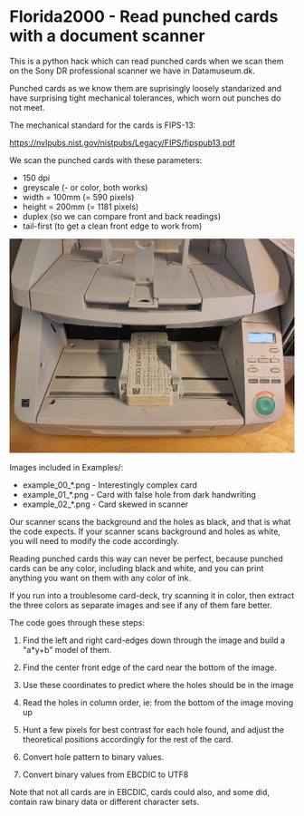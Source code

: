 # Florida2000 - Read punched cards with a document scanner

This is a python hack which can read punched cards when we scan them on
the Sony DR professional scanner we have in Datamuseum.dk.

Punched cards as we know them are suprisingly loosely standarized and have
surprising tight mechanical tolerances, which worn out punches do not meet.

The mechanical standard for the cards is FIPS-13:

   https://nvlpubs.nist.gov/nistpubs/Legacy/FIPS/fipspub13.pdf

We scan the punched cards with these parameters:

   * 150 dpi
   * greyscale (- or color, both works)
   * width = 100mm (= 590 pixels)
   * height = 200mm (= 1181 pixels)
   * duplex (so we can compare front and back readings)
   * tail-first (to get a clean front edge to work from)

![Picture of correct orientation of cards in scanner](scan_card.png)

Images included in Examples/:

   * example_00_*.png - Interestingly complex card
   * example_01_*.png - Card with false hole from dark handwriting
   * example_02_*.png - Card skewed in scanner

Our scanner scans the background and the holes as black, and
that is what the code expects.   If your scanner scans background
and holes as white, you will need to modify the code accordingly.

Reading punched cards this way can never be perfect, because
punched cards can be any color, including black and white, and
you can print anything you want on them with any color of ink.

If you run into a troublesome card-deck, try scanning it in color,
then extract the three colors as separate images and see if any
of them fare better.

The code goes through these steps:

1. Find the left and right card-edges down through the image and
   build a "a*y+b" model of them.

2. Find the center front edge of the card near the bottom of the image.

3. Use these coordinates to predict where the holes should be in the image

4. Read the holes in column order, ie: from the bottom of the image moving up

5. Hunt a few pixels for best contrast for each hole found, and adjust the
   theoretical positions accordingly for the rest of the card.

6. Convert hole pattern to binary values.

7. Convert binary values from EBCDIC to UTF8

Note that not all cards are in EBCDIC, cards could also, and
some did, contain raw binary data or different character sets.
